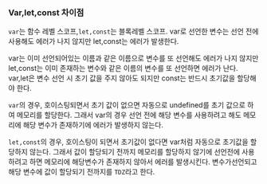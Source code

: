 ### Var,let,const 차이점

`var`는 함수 레벨 스코프,`let,const`는 블록레벨 스코프. var로 선언한 변수는 선언
전에 사용해도 에러가 나지 않지만 let,const는 에러가 발생한다.

var는 이미 선언되어있는 이름과 같은 이름으로 변수를 또 선언해도 에러가 나지 않지만
let,const는 이미 존재하는 변수와 같은 이름의 변수를 또 선언하면 에러가 난다.
var,let은 변수 선언 시 초기 값을 주지 않아도 되지만 const는 반드시 초기값을
할당해야 한다.

`var`의 경우, 호이스팅되면서 초기 값이 없으면 자동으로 undefined를 초기 값으로
하여 메모리를 할당한다. 그래서 var의 경우 선언 전에 해당 변수를 사용하려고
해도 메모리에 해당 변수가 존재하기에 에러가 발생하지 않는다.

`let,const`의 경우, 호이스팅이 되면서 초기값이 없다면 var처럼 자동으로 초기값을
할당하지 않는다. 그래서 값이 할당되기 전까지 메모리를 할당하지 않기에 선언전에
사용하려고 하면 메모리에 해당변수가 존재하지 않아서 에러를 발생시킨다.
변수가선언되고 해당 변수에 값이 할당되기 전까지를 `TDZ`라고 한다.
